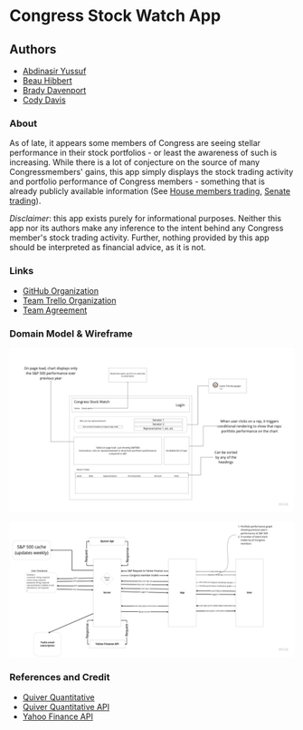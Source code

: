 # Congress Stock Watch App

## Authors

- [Abdinasir Yussuf](https://github.com/abditake)
- [Beau Hibbert](https://github.com/BeauHibbert)
- [Brady Davenport](https://github.com/bradydavenport)
- [Cody Davis](https://github.com/Cozhee)

### About

As of late, it appears some members of Congress are seeing stellar performance in their stock portfolios - or least the awareness of such is increasing.  While there is a lot of conjecture on the source of many Congressmembers' gains, this app simply displays the stock trading activity and portfolio performance of Congress members - something that is already publicly available information (See [House members trading](https://disclosures-clerk.house.gov/PublicDisclosure/FinancialDisclosure), [Senate trading](https://www.senate.gov/legislative/lobbyingdisc.htm#lobbyingdisc=lda)).

*Disclaimer*: this app exists purely for informational purposes.  Neither this app nor its authors make any inference to the intent behind any Congress member's stock trading activity. Further, nothing provided by this app should be interpreted as financial advice, as it is not.  

### Links

- [GitHub Organization](https://github.com/CongressStockWatch)
- [Team Trello Organization](https://trello.com/401finalproject2)
- [Team Agreement](team-agreement.md)

### Domain Model & Wireframe

![wireframe](img/csw-wireframe.jpeg)

![domain-model](img/domain-model.jpeg)

### References and Credit

- [Quiver Quantitative](https://www.quiverquant.com/)
- [Quiver Quantitative API](https://api.quiverquant.com/)
- [Yahoo Finance API](https://www.npmjs.com/package/yahoo-finance)

